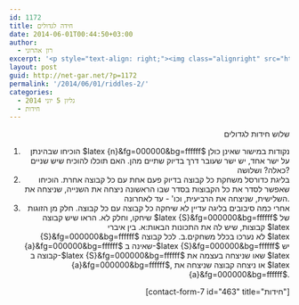 ```yaml
---
id: 1172
title: חידה לגדולים
date: 2014-06-01T00:44:50+03:00
author:
  - רון אהרוני
excerpt: '<p style="text-align: right;"><img class="alignright" src="http://net-gar.net/wp-content/uploads/2014/01/qustion2.png" alt="qustion2" width="100" height="90" />חידה מעניינת לילדים גדולים.</p>'
layout: post
guid: http://net-gar.net/?p=1172
permalink: '/2014/06/01/riddles-2/'
categories:
  - גליון 5 יוני 2014
  - חידות
---
```

<p style="text-align: right;">
  שלוש חידות לגדולים
</p>

<ol style="text-align: right;">
  <li>
    הוכיחו שבהינתן $latex {n}&fg=000000&bg=ffffff$ נקודות במישור שאינן כולן על ישר אחד, יש ישר שעובר דרך בדיוק שתיים מהן. האם תוכלו להוכיח שיש שניים כאלה? ושלושה?
  </li>
  <li>
    בליגת כדורסל משחקת כל קבוצה בדיוק פעם אחת עם כל קבוצה אחרת. הוכיחו שאפשר לסדר את כל הקבוצות בסדר שבו הראשונה ניצחה את השנייה, שניצחה את השלישית, שניצחה את הרביעית, וכו' - עד לאחרונה.
  </li>
  <li>
    אחרי כמה סיבובים בליגה עדיין לא שיחקה כל קבוצה עם כל קבוצה. חלק מן הזוגות שיחקו, וחלק לא. הראו שיש קבוצה $latex {S}&fg=000000&bg=ffffff$ של קבוצות, שיש לה את התכונות הבאות:א. בין איברי $latex {S}&fg=000000&bg=ffffff$ לא נערכו בכלל משחקים.ב. לכל קבוצה $latex {a}&fg=000000&bg=ffffff$ שאינה ב-$latex {S}&fg=000000&bg=ffffff$ יש קבוצה ב-$latex {S}&fg=000000&bg=ffffff$ שאו שניצחה בעצמה את $latex {a}&fg=000000&bg=ffffff$, או ניצחה קבוצה שניצחה את $latex {a}&fg=000000&bg=ffffff$.
  </li>
</ol>

<p style="text-align: right;">
  [contact-form-7 id="463" title="חידות"]
</p>